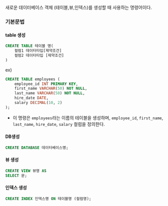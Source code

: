 새로운 데이터베이스 객체 (테이블,뷰,인덱스)를 생성할 때 사용하는 명령어이다.


### 기본문법
#### table 생성
```sql
CREATE TABLE 테이블 명(
	컬럼1 데이터타입[제약조건]
	컬럼2 데이터타입 [제약조건]
)
```

ex)
```sql
CREATE TABLE employees (
    employee_id INT PRIMARY KEY,
    first_name VARCHAR(50) NOT NULL,
    last_name VARCHAR(50) NOT NULL,
    hire_date DATE,
    salary DECIMAL(10, 2)
);
```
- 이 명령은 `employees`라는 이름의 테이블을 생성하며, `employee_id`, `first_name`, `last_name`, `hire_date`, `salary` 컬럼을 정의한다.

#### DB생성

```sql
CREATE DATABASE 데이터베이스명;
```

#### 뷰 생성

```sql
CREATE VIEW 뷰명 AS 
SELECT 문;
```

#### 인덱스 생성
```sql
CREATE INDEX 인덱스명 ON 테이블명 (컬럼명);
```